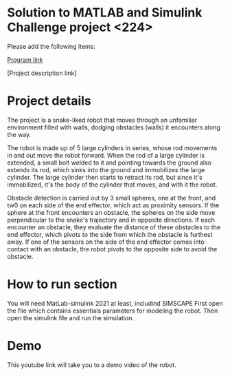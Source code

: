 # Solution to MATLAB and Simulink Challenge project <224> <Snake-like Robot Modeling and Navigation>

Please add the following items:

[Program link](https://github.com/mathworks/MATLAB-Simulink-Challenge-Project-Hub)

[Project description link]<Add link to the project description from the list of projects above>


# Project details
The project is a snake-liked robot that moves through an unfamiliar environment filled with walls, dodging obstacles (walls) it encounters along the way.

The robot is made up of 5 large cylinders in series, whose rod movements in and out move the robot forward.
When the rod of a large cylinder is extended, a small bolt welded to it and pointing towards the ground also extends its rod, which sinks into the ground and immobilizes the large cylinder. 
The large cylinder then starts to retract its rod, but since it's immobilized, it's the body of the cylinder that moves, and with it the robot.

Obstacle detection is carried out by 3 small spheres, one at the front, and tw0 on each side of the end effector, which act as proximity sensors.
If the sphere at the front encounters an obstacle, the spheres on the side move perpendicular to the snake's trajectory and in opposite directions. 
If each encounter an obstacle, they evaluate the distance of these obstacles to the end effector, which pivots to the side from which the obstacle is furthest away.
If one of the sensors on the side of the end effector comes into contact with an obstacle, the robot pivots to the opposite side to avoid the obstacle.


# How to run section
You will need MatLab-simulink 2021 at least, includind SIMSCAPE
First open the <vrariables> file which contains essentials parameters for modeling the robot.
Then open the simulink file <FinalRobot> and run the simulation.

# Demo
This youtube link will take you to a demo video of the robot.
 
